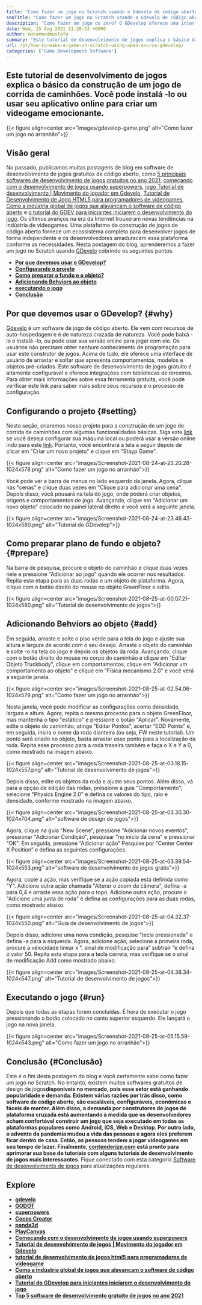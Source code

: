 ```yaml
---
title: "Como fazer um jogo no Scratch usando o Gdevelo de código aberto" 
seoTitle: "Como fazer um jogo no Scratch usando o Gdevelo de código aberto" 
description: "Como fazer um jogo do zero? O GDevelop oferece uma interface lógica de interface do usuário cheia de muitos componentes e comportamentos para criar videogames para web, desktop, iOS e Android." 
date: Wed, 25 Aug 2021 11:20:52 +0000
author: muhammadmustafa
summary: "Este tutorial de desenvolvimento de jogos explica o básico da construção de um jogo de corrida de caminhões. Você pode instalá -lo ou usar seu aplicativo online para criar um videogame emocionante." 
url: /pt/how-to-make-a-game-on-scratch-using-open-source-gdevelop/
categories: ['Game Development Software']
---
```


## Este tutorial de desenvolvimento de jogos explica o básico da construção de um jogo de corrida de caminhões. Você pode instalá -lo ou usar seu aplicativo online para criar um videogame emocionante.

{{< figure align=center src="images/gdevelop-game.png" alt="Como fazer um jogo no arranhão">}}


## **Visão geral** 
No passado, publicamos muitas postagens de blog em software de desenvolvimento de jogos gratuitos de código aberto, como [5 principais softwares de desenvolvimento de jogos gratuitos no ano 2021][1], [começando com o desenvolvimento de jogos usando superpowers][2], [jogo Tutorial de desenvolvimento | Movimento do jogador em Gdevelo][3], [Tutorial de Desenvolvimento de Jogo HTML5 para programadores de videogames][4], [Como a indústria global de jogos que alavancam o software de código aberto][5] e [o tutorial do GDEV para iniciantes iniciarem o desenvolvimento do jogo][6 ]. Os últimos avanços na era da Internet trouxeram novas tendências na indústria de videogames. Uma plataforma de construção de jogos de código aberto fornece um ecossistema completo para desenvolver jogos de forma independente e os desenvolvedores amadurecem essa plataforma conforme as necessidades. Nesta postagem do blog, aprenderemos a fazer um jogo no Scratch usando [GDevelo][7] cobrindo os seguintes pontos.
* **[Por que devemos usar o GDevelop?][8]** 
* **[Configurando o projeto][9]** 
* **[Como preparar o fundo e o objeto?][10]** 
* **[Adicionando Behviors ao objeto][11]** 
* **[executando o jogo][12]** 
* **[Conclusão][13]** 

## Por que devemos usar o GDevelop? {#why}

[Gdevelo][7] é um software de jogo de código aberto. Ele vem com recursos de auto-hospedagem e é de natureza cruzada de natureza. Você pode baixá -lo e instalá -lo, ou pode usar sua versão online para jogar com ele. Os usuários não precisam obter nenhum conhecimento de programação para usar este construtor de jogos. Acima de tudo, ele oferece uma interface de usuário de arrastar e soltar que apresenta comportamentos, modelos e objetos pré-criados. Este software de desenvolvimento de jogos gratuito é altamente configurável e oferece integrações com bibliotecas de terceiros. Para obter mais informações sobre essa ferramenta gratuita, você pode verificar este link para saber mais sobre seus recursos e o processo de configuração.

## Configurando o projeto {#setting}

Nesta seção, criaremos nosso projeto para a construção de um jogo de corrida de caminhões com algumas funcionalidades básicas. Siga este [link][6] se você deseja configurar sua máquina local ou poderá usar a versão online indo para este [link][14].
Portanto, você encontrará a tela a seguir depois de clicar em "Criar um novo projeto" e clique em "Stayp Game".

{{< figure align=center src="images/Screenshot-2021-08-24-at-23.20.28-1024x578.png" alt="Como fazer um jogo no arranhão">}}

Você pode ver a barra de menus no lado esquerdo da janela. Agora, clique nas "cenas" e clique duas vezes em "Clique para adicionar uma cena". Depois disso, você pousará na tela do jogo, onde poderá criar objetos, origens e comportamentos de jogo. Avançando, clique em "Adicionar um novo objeto" colocado no painel lateral direito e você verá a seguinte janela.

{{< figure align=center src="images/Screenshot-2021-08-24-at-23.46.43-1024x580.png" alt="Tutorial do GDevelop">}}


## Como preparar plano de fundo e objeto? {#prepare}

Na barra de pesquisa, procure o objeto do caminhão e clique duas vezes nele e pressione "Adicionar ao jogo" quando ele ocorrer nos resultados. Repita esta etapa para as duas rodas e um objeto de plataforma. Agora, clique com o botão direito do mouse no objeto GreenFloor e edite.

{{< figure align=center src="images/Screenshot-2021-08-25-at-00.07.21-1024x580.png" alt="Tutorial de desenvolvimento de jogos">}}


## Adicionando Behviors ao objeto {#add}

Em seguida, arraste e solte o piso verde para a tela do jogo e ajuste sua altura e largura de acordo com o seu desejo. Arraste o objeto do caminhão e solte -o na tela do jogo e depois os objetos da roda. Avançando, clique com o botão direito do mouse no corpo do caminhão e clique em "Editar Objeto Truckbody", clique em comportamentos, clique em "Adicionar um comportamento ao objeto" e clique em "Física mecanismo 2.0" e você verá a seguinte janela.

{{< figure align=center src="images/Screenshot-2021-08-25-at-02.54.06-1024x579.png" alt="Como fazer um jogo no arranhão">}}

Nesta janela, você pode modificar as configurações como densidade, largura e altura. Agora, repita o mesmo processo para o objeto GreenFloor, mas mantenha o tipo "estático" e pressione o botão "Aplicar". Novamente, edite o objeto do caminhão, atinge “Editar Pontos”, acertar “EDD Points” e, em seguida, insira o nome da roda dianteira (ou seja, FW neste tutorial). Um ponto será criado no objeto, basta arrastar esse ponto para a localização da roda. Repita esse processo para a roda traseira também e faça o X e Y a 0, como mostrado na imagem abaixo.

{{< figure align=center src="images/Screenshot-2021-08-25-at-03.18.15-1024x557.png" alt="Tutorial de desenvolvimento de jogos">}}

Depois disso, edite os objetos da roda e ajuste seus pontos. Além disso, vá para a opção de edição das rodas, pressione a guia "Comportamento", selecione "Physics Engine 2.0" e defina os valores do tipo, raio e densidade, conforme mostrado na imagem abaixo.

{{< figure align=center src="images/Screenshot-2021-08-25-at-03.30.30-1024x704.png" alt="software de design de jogos">}}

Agora, clique na guia "New Scene", pressione "Adicionar novos eventos", pressionar "Adicionar Condição", pesquisar "no início da cena" e pressionar "OK". Em seguida, pressione “Adicionar ação” Pesquise por “Center Center X Position” e defina as seguintes configurações.

{{< figure align=center src="images/Screenshot-2021-08-25-at-03.39.54-1024x553.png" alt="software de desenvolvimento de jogos grátis">}}

Agora, copie a ação, mas verifique se a ação copiada está definida como "Y". Adicione outra ação chamada "Alterar o zoom da câmera", defina -a para 0,4 e arraste essa ação para o topo. Adicione outra ação, procure o "Adicione uma junta de roda" e defina as configurações para as duas rodas, como mostrado abaixo.

{{< figure align=center src="images/Screenshot-2021-08-25-at-04.32.37-1024x550.png" alt="Guia de desenvolvimento de jogos">}}

Depois disso, adicione uma nova condição, pesquise "tecla pressionada" e defina -a para a esquerda. Agora, adicione ação, selecione a primeira roda, procure a velocidade linear x ”, sinal de modificação para“ subtrair ”e defina o valor 50. Repita esta etapa para a tecla correta, mas verifique se o sinal de modificação Add como mostrado abaixo.

{{< figure align=center src="images/Screenshot-2021-08-25-at-04.38.34-1024x547.png" alt="Tutorial de desenvolvimento de jogos">}}


## Executando o jogo {#run}

Depois que todas as etapas forem concluídas. É hora de executar o jogo pressionando o botão colocado no canto superior esquerdo. Ele lançará o jogo na nova janela.

{{< figure align=center src="images/Screenshot-2021-08-25-at-05.15.59-1024x543.png" alt="Como fazer um jogo no arranhão">}}


## Conclusão {#Conclusão}

Este é o fim desta postagem do blog e você certamente sabe como fazer um jogo no Scratch. No entanto, existem muitos softwares gratuitos de design de jogos**disponíveis no mercado, pois esse setor está ganhando popularidade e demanda. Existem várias razões por trás disso, como software de código aberto, são escaláveis, configuráveis, econômicas e fáceis de manter. Além disso, a demanda por construtores de jogos de plataforma cruzada está aumentando à medida que os desenvolvedores acham confortável construir um jogo que seja executado em todas as plataformas populares como Android, iOS, Web e Desktop. Por outro lado, o advento da pandemia mudou a vida das pessoas e agora eles preferem ficar dentro de casa. Então, as pessoas tendem a jogar videogames em seu tempo de lazer.
Finalmente, [contenderize.com][15] está pronto para aprimorar sua base de tutoriais com alguns tutoriais de desenvolvimento de jogos mais interessantes**. Fique conectado com esta categoria [Software de desenvolvimento de jogos][16] para atualizações regulares.

## Explore
* **[gdevelo][7]** 
* **[GODOT][17]** 
* **[superpowers][18]** 
* **[Cocos Creator][19]** 
* **[panda3d][20]** 
* **[PlayCanvas][21]** 
* **[Começando com o desenvolvimento de jogos usando superpowers][2]** 
* **[Tutorial de desenvolvimento de jogos | Movimento do jogador em Gdevelo][3]** 
* **[tutorial de desenvolvimento de jogos html5 para programadores de videogame][4]** 
* **[Como a indústria global de jogos que alavancam o software de código aberto][5]** 
* **[Tutorial do GDevelop para iniciantes iniciarem o desenvolvimento do jogo][6]** 
* [ **Top 5 software de desenvolvimento gratuito de jogos no ano 2021** ][1]



[1]: https://blog.containerize.com/game-development-software/top-5-free-game-development-software-in-the-year-2021/
[2]: https://blog.containerize.com/game-development-software/superpowers-animation-getting-started-with-game-development/
[3]: https://blog.containerize.com/game-development-software/game-development-tutorial-player-movement-in-gdevelop/
[4]: https://blog.containerize.com/2021/05/19/html5-game-development-tutorial-for-video-game-programmers/
[5]: https://blog.containerize.com/game-development-software/how-global-gaming-market-leveraging-open-source-software/
[6]: https://blog.containerize.com/game-development-software/game-development-tutorial-player-movement-in-gdevelop/
[7]: https://products.containerize.com/game-development-software/gdevelop/
[8]: #why
[9]: #setting
[10]: #prepare
[11]: #add
[12]: #run
[13]: #Conclusion
[14]: https://editor.gdevelop-app.com/
[15]: https://www.containerize.com/
[16]: https://products.containerize.com/game-development-software/
[17]: https://products.containerize.com/game-development-software/godot/
[18]: https://products.containerize.com/game-development-software/superpowers/
[19]: https://products.containerize.com/game-development-software/cocos-creator/
[20]: https://products.containerize.com/game-development-software/panda3d/
[21]: https://products.containerize.com/game-development-software/playcanvas/
